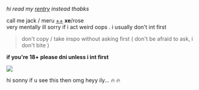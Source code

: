 *hi read my [rentry](https://rentry.org/scenario_liar) instead thabks*

call me jack / meru [++](https://en.pronouns.page/@gigolo) **xe**/rose  
very mentally ill sorry if i act weird oops . i usually don't int first  

> don't copy / take inspo without asking first ( don't be afraid to ask, i don't bite )

**if you're 18+ please dni unless i int first**

![](https://cdn.discordapp.com/attachments/729124835296280689/1068074827069542440/image.jpeg)

hi sonny if u see this then omg heyy ily... :fire: :fire:
